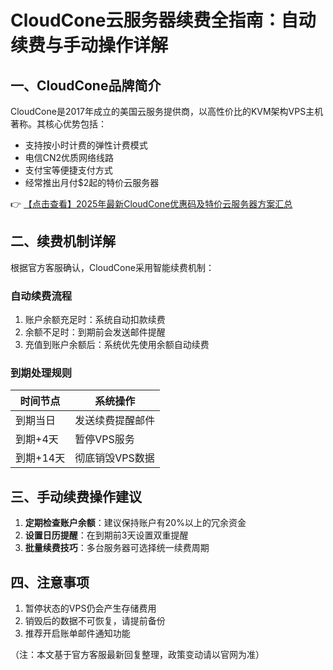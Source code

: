 # CloudCone云服务器续费全指南：自动续费与手动操作详解

## 一、CloudCone品牌简介
CloudCone是2017年成立的美国云服务提供商，以高性价比的KVM架构VPS主机著称。其核心优势包括：
- 支持按小时计费的弹性计费模式
- 电信CN2优质网络线路
- 支付宝等便捷支付方式
- 经常推出月付$2起的特价云服务器

👉 [【点击查看】2025年最新CloudCone优惠码及特价云服务器方案汇总](https://bit.ly/Cloudcone)

## 二、续费机制详解
根据官方客服确认，CloudCone采用智能续费机制：

### 自动续费流程
1. 账户余额充足时：系统自动扣款续费
2. 余额不足时：到期前会发送邮件提醒
3. 充值到账户余额后：系统优先使用余额自动续费

### 到期处理规则
| 时间节点 | 系统操作 |
|---------|---------|
| 到期当日 | 发送续费提醒邮件 |
| 到期+4天 | 暂停VPS服务 |
| 到期+14天 | 彻底销毁VPS数据 |

## 三、手动续费操作建议
1. **定期检查账户余额**：建议保持账户有20%以上的冗余资金
2. **设置日历提醒**：在到期前3天设置双重提醒
3. **批量续费技巧**：多台服务器可选择统一续费周期

## 四、注意事项
1. 暂停状态的VPS仍会产生存储费用
2. 销毁后的数据不可恢复，请提前备份
3. 推荐开启账单邮件通知功能

（注：本文基于官方客服最新回复整理，政策变动请以官网为准）
